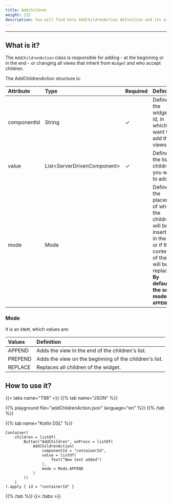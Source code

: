 ```yaml
---
title: Addchildren
weight: 232
description: You will find here AddChildrenAction definition and its attributes details
---
```


---

## What is it?

The `AddChildrenAction` class is responsible for adding - at the beginning or in the end - or changing all views that inherit from  `Widget`  and who accept children.

The AddChildrenAction structure is: 

| **Attribute** | **Type** | Required | **Definition** |
| :--- | :--- | :--- | :--- |
| componentId | String |       ✓ | Defines the widget's id, in which you want to add the views. |
| value | List&lt;ServerDrivenComponent&gt; |        ✓ | Defines the list of children you want to add. |
| mode | Mode |  | Defines the placement of where the children will be inserted in the list or if the contents of the list will be replaced. **By default the set mode is `APPEND`.** |

### Mode

It is an `ENUM`, which values are:

| Values | Definition |
| :--- | :--- |
| APPEND | Adds the view in the end of the children's list. |
| PREPEND | Adds the view on the beginning of the children's list. |
| REPLACE | Replaces all children of the widget. |

## How to use it?

{{< tabs name="T88" >}}
{{% tab name="JSON" %}}
<!-- json-playground:addChildrenAction.json
{
"_beagleComponent_": "beagle:container",
"id": "containerId",
"children": [
   {
   "_beagleComponent_":"beagle:button",
   "text":"AddChildren",
   "onPress":[
      {
         "_beagleAction_":"beagle:addChildren",
         "componentId":"containerId",
         "value":[
            {
               "_beagleComponent_":"beagle:text",
               "text":"New text added"
            }
         ],
         "mode":"APPEND"
      }
   ]
}

]
}
-->
{{% playground file="addChildrenAction.json" language="en" %}}
{{% /tab %}}

{{% tab name="Kotlin DSL" %}}
```
Container(
    children = listOf(
        Button("AddChildren", onPress = listOf(
            AddChildrenAction(
                componentId = "containerId",
                value = listOf(
                    Text("New text added")
                ),
				mode = Mode.APPEND
            )
        ))
    )
).apply { id = "containerId" }
```
{{% /tab %}}
{{< /tabs >}}